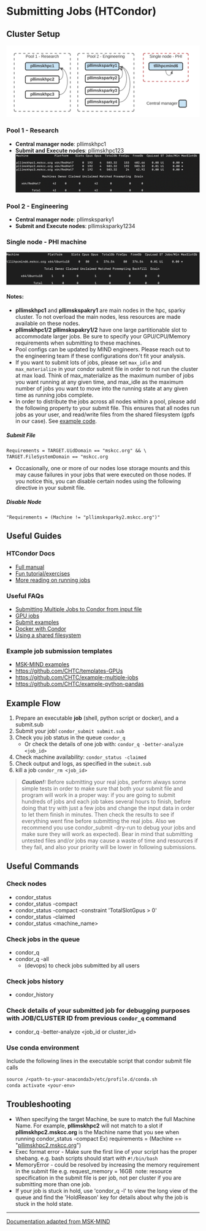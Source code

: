 # Submitting Jobs (HTCondor)

## Cluster Setup

![](images/condor-cluster-setup.png)

### Pool 1 - Research
- **Central manager node**: pllimskhpc1
- **Submit and Execute nodes**: pllimskhpc123
![](images/condor-pool-1.png)

### Pool 2 - Engineering
- **Central manager node**: pllimsksparky1
- **Submit and Execute nodes**: pllimsksparky1234

### Single node - PHI machine
![](images/condor-single-node.png)
#### Notes:
- **pllimskhpc1** and **pllimskspakry1** are main nodes in the hpc, sparky cluster. To not overload the main nodes, less resources are made available on these nodes.
- **pllimskhpc1/2 pllimskspakry1/2** have one large partitionable slot to accommodate larger jobs. Be sure to specify your GPU/CPU/Memory requirements when submitting to these machines.
- Pool configs can be updated by MIND engineers. Please reach out to the engineering team if these configurations don't fit your analysis.
- If you want to submit lots of jobs, please set `max_idle` and `max_materialize` in your condor submit file in order to not run the cluster at max load. Think of max_materialize as the maximum number of jobs you want running at any given time, and max_idle as the maximum number of jobs you want to move into the running state at any given time as running jobs complete.
- In order to distribute the jobs across all nodes within a pool, please add the following property to your submit file. This ensures that all nodes run jobs as your user, and read/write files from the shared filesystem (gpfs in our case). See [example code](https://github.com/msk-mind/condor/tree/main/test-multinode-shared-filesystem).

##### Submit File
```
Requirements = TARGET.UidDomain == "mskcc.org" && \
TARGET.FileSystemDomain == "mskcc.org
```

- Occasionally, one or more of our nodes lose storage mounts and this may cause failures in your jobs that were executed on those nodes. If you notice this, you can disable certain nodes using the following directive in your submit file. 
##### Disable Node
```
"Requirements = (Machine != "pllimsksparky2.mskcc.org")"
```



## Useful Guides

### HTCondor Docs
- [Full manual](https://htcondor.readthedocs.io/en/v8_8/)
- [Fun tutorial/exercises](https://en.wikitolearn.org/Course:HTCondor/Exercises)
- [More reading on running jobs](https://htcondor.readthedocs.io/en/v8_8/users-manual/running-a-job-steps.html)

### Useful FAQs
- [Submitting Multiple Jobs to Condor from input file](https://chtc.cs.wisc.edu/uw-research-computing/multiple-jobs)
- [GPU jobs](https://chtc.cs.wisc.edu/gpu-jobs.shtml)
- [Submit examples](https://research.iac.es/sieinvens/siepedia/pmwiki.php?n=HOWTOs.CondorHowTo)
- [Docker with Condor](https://chtc.cs.wisc.edu/uw-research-computing/docker-jobs)
- [Using a shared filesystem](https://htcondor.readthedocs.io/en/v8_8/users-manual/submitting-a-job.html#submitting-jobs-using-a-shared-file-system)

### Example job submission templates


- [MSK-MIND examples](https://github.com/msk-mind/condor)
- https://github.com/CHTC/templates-GPUs
- https://github.com/CHTC/example-multiple-jobs
- https://github.com/CHTC/example-python-pandas

## Example Flow
1. Prepare an executable **job** (shell, python script or docker), and a submit.sub
2. Submit your job! `condor_submit submit.sub`
3. Check you job status in the queue `condor_q`
   - Or check the details of one job with: `condor_q -better-analyze <job_id>`
4. Check machine availability: `condor_status -claimed`
5. Check output and logs, as specified in the `submit.sub`
6. kill a job `condor_rm <job_id>`



> **_Caution!:_** Before submitting your real jobs, perform always some simple tests in order to make sure that both your submit file and program will work in a proper way: if you are going to submit hundreds of jobs and each job takes several hours to finish, before doing that try with just a few jobs and change the input data in order to let them finish in minutes. Then check the results to see if everything went fine before submitting the real jobs. Also we recommend you use condor_submit -dry-run to debug your jobs and make sure they will work as expected). Bear in mind that submitting untested files and/or jobs may cause a waste of time and resources if they fail, and also your priority will be lower in following submissions.




## Useful Commands
### Check nodes
- condor_status
- condor_status -compact
- condor_status -compact -constraint 'TotalSlotGpus > 0'
- condor_status -claimed
- condor_status <machine_name>
### Check jobs in the queue
- condor_q
- condor_q -all
  - (devops) to check jobs submitted by all users

### Check jobs history
- condor_history
### Check details of your submitted job for debugging purposes with JOB/CLUSTER ID from previous `condor_q` command
- condor_q -better-analyze <job_id or cluster_id>

### Use conda environment

Include the following lines in the executable script that condor submit file calls
```
source /<path-to-your-anaconda3>/etc/profile.d/conda.sh
conda activate <your-env>
```
## Troubleshooting
- When specifying the target Machine, be sure to match the full Machine Name. For example, **pllimskhpc2** will not match to a slot if **pllimskhpc2.mskcc.org** is the Machine name that you see when running condor_status -compact
Ex) requirements = (Machine == "[pllimskhpc2.mskcc.org](http://pllimskhpc2.mskcc.org/)")
- Exec format error - Make sure the first line of your script has the proper shebang.
e.g. bash scripts should start with `#!/bin/bash`
- MemoryError - could be resolved by increasing the memory requirement in the submit file e.g. request_memory = 16GB 
note: resource specification in the submit file is per job, not per cluster if you are submitting more than one job.
- If your job is stuck in hold, use 'condor_q -l' to view the long view of the queue and find the 'HoldReason' key for details about why the job is stuck in the hold state. 

---
[Documentation adapted from MSK-MIND](https://mskconfluence.mskcc.org/display/MM/HTCondor)
